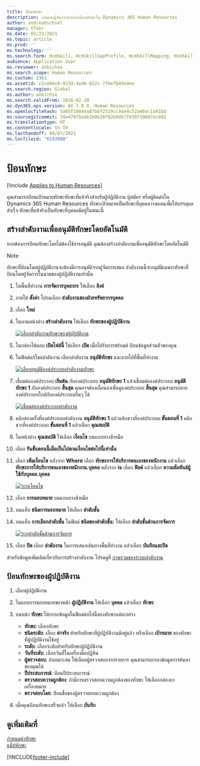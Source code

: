 ```yaml
---
title: ป้อนทักษะ
description: งานและผู้จัดการสามารถป้อนทักษะใน Dynamics 365 Human Resources
author: andreabichsel
manager: tfehr
ms.date: 03/23/2021
ms.topic: article
ms.prod: ''
ms.technology: ''
ms.search.form: HcmSkill, HcmSkillGapProfile, HcmSkillMapping, HcmSkillType, HcmEmployeeDevelopmentWorkspace
audience: Application User
ms.reviewer: anbichse
ms.search.scope: Human Resources
ms.custom: 3361
ms.assetid: c2ce94c0-933d-4edb-822c-7f0e7b49e4ee
ms.search.region: Global
ms.author: anbichse
ms.search.validFrom: 2016-02-28
ms.dyn365.ops.version: AX 7.0.0, Human Resources
ms.openlocfilehash: 5a65f1884ea87bbf2519cc94e4c52a40ac1a91bd
ms.sourcegitcommit: 74e47075eab2b0b28f82b0d57f439719847ecb01
ms.translationtype: HT
ms.contentlocale: th-TH
ms.lasthandoff: 06/07/2021
ms.locfileid: "6193988"
---
```

# <a name="enter-skills"></a>ป้อนทักษะ

[!include [Applies to Human Resources](../includes/applies-to-hr.md)]

คุณสามารถป้อนเป้าหมายทักษะทักษะที่แท้จริงสำหรับผู้ปฏิบัติงาน ผู้สมัคร หรือผู้ติดต่อใน Dynamics 365 Human Resources ทักษะเป้าหมายเป็นทักษะที่บุคคลวางแผนเพื่อให้บรรลุผลสำเร็จ ทักษะที่แท้จริงเป็นทักษะที่บุคคลมีอยู่ในขณะนี้

## <a name="create-a-workflow-to-auto-approve-skills"></a>สร้างลำดับงานเพื่ออนุมัติทักษะโดยอัตโนมัติ

หากต้องการป้อนทักษะโดยไม่ต้องใช้การอนุมัติ คุณต้องสร้างลำดับงานเพื่ออนุมัติทักษะโดยอัตโนมัติ

> [!NOTE]
> ทักษะที่ป้อนโดยผู้ปฏิบัติงานจะต้องมีการอนุมัติจากผู้จัดการเสมอ ลำดับงานนี้จะอนุมัติเฉพาะทักษะที่ป้อนโดยผู้จัดการในนามของผู้ปฏิบัติงานเท่านั้น

1. ในพื้นที่ทำงาน **การจัดการบุคลากร** ให้เลือก **ลิงค์**

2. ภายใต้ **ตั้งค่า** โปรดเลือก **ลำดับงานของฝ่ายทรัพยากรบุคคล**

3. เลือก **ใหม่**

4. ในบานหน้าต่าง **สร้างลำดับงาน** ให้เลือก **ทักษะของผู้ปฏิบัติงาน**

   [![เลือกลำดับงานทักษะของผู้ปฏิบัติงาน](media/hr-develop-skills-new-workflow.png)](media/hr-develop-skills-new-workflow.png)

5. ในกล่องโต้ตอบ **เปิดไฟล์นี้** ให้เลือก **เปิด** เมื่อได้รับการพร้อมต์ ป้อนข้อมูลส่วนตัวของคุณ

6. ในฟิลด์แก้ไขลลำดับงาน เลือกลำดับงาน **อนุมัติทักษะ** และลากไปที่พื้นที่ทำงาน

   [![เลือกอนุมัติองค์ประกอบลำดับงานทักษะ](media/hr-develop-skills-element.png)](media/hr-develop-skills-element.png)

7. เชื่อมต่อองค์ประกอบ **เริ่มต้น** กับองค์ประกอบ **อนุมัติทักษะ 1** แล้วเชื่อมต่อองค์ประกอบ **อนุมัติทักษะ 1** กับองค์ประกอบ **สิ้นสุด** คุณอาจต้องเลื่อนลงเพื่อดูองค์ประกอบ **สิ้นสุด** คุณสามารถลากองค์ประกอบใกล้กับองค์ประกอบอื่นๆ ได้

   [![เชื่อมต่อองค์ประกอบลำดับงาน](media/hr-develop-skills-connect-elements.png)](media/hr-develop-skills-connect-elements.png)

8. คลิกสองครั้งที่องค์ประกอบลำดับงาน **อนุมัติทักษะ 1** แล้วคลิกขวาที่องค์ประกอบ **ขั้นตอนที่ 1** คลิกขวาที่องค์ประกอบ **ขั้นตอนที่ 1** แล้วเลือก **คุณสมบัติ**

9. ในหน้าต่าง **คุณสมบัติ** ให้เลือก **เงื่อนไข** บนแถบทางซ้ายมือ

10. เลือก **รันขั้นตอนนี้เมื่อเป็นไปตามเงื่อนไขต่อไปนี้เท่านั้น**

11. เลือก **เพิ่มเงื่อนไข** หลังจาก **Where** เลือก **ทักษะการให้บริการตนเองของพนักงาน** แล้วเลือก **ทักษะการให้บริการตนเองของพนักงาน.บุคคล** หลังจาก **is** เลือก **ฟิลด์** แล้วเลือก **ความสัมพันธ์ผู้ใช้กับบุคคล.บุคคล**

    [![ระบุเงื่อนไข](media/hr-develop-skills-condition.png)](media/hr-develop-skills-condition.png)

12. เลือก **การมอบหมาย** บนแถบทางซ้ายมือ

13. บนแท็บ **ชนิดการมอบหมาย** ให้เลือก **ลำดับชั้น**

14. บนแท็บ **การเลือกลำดับชั้น** ในฟิลด์ **ชนิดของลำดับชั้น:** ให้เลือก **ลำดับชั้นด้านการจัดการ**

    [![ระบุลำดับชั้นด้านการจัดการ](media/hr-develop-skills-hierarchy.png)](media/hr-develop-skills-hierarchy.png)

15. เลือก **ปิด** เลือก **ลำดับงาน** ในการแสดงเส้นทางพื้นที่ทำงาน แล้วเลือก **บันทึกและปิด**

สำหรับข้อมูลเพิ่มเติมเกี่ยวกับการสร้างลำดับงาน โปรดดูที่ [ภาพรวมของระบบลำดับงาน](../fin-ops-core/fin-ops/organization-administration/overview-workflow-system.md?toc=/dynamics365/human-resources/toc.json)

## <a name="enter-skills-for-a-worker"></a>ป้อนทักษะของผู้ปฏิบัติงาน

1. เลือกผู้ปฏิบัติงาน

2. ในแถบการมอบหมายของหน้า **ผู้ปฏิบัติงาน** ให้เลือก **บุคคล** แล้วเลือก **ทักษะ**

3. บนหน้า **ทักษะ** ให้กรอกข้อมูลในฟิลด์ต่อไปนี้ของทักษะแต่ละอย่าง

   - **ทักษะ**: เลือกทักษะ
   - **ชนิดระดับ**: เลือก **ค่าจริง** สำหรับทักษะที่ผู้ปฏิบัติงานมีอยู่แล้ว หรือเลือก **เป้าหมาย** ของทักษะที่ผู้ปฏิบัติงานใช้อยู่
   - **ระดับ**: เลือกระดับสำหรับทักษะผู้ปฏิบัติงาน
   - **วันที่ระดับ**: เลือกวันที่ในเครื่องมือปฏิทิน
   - **ผู้ตรวจสอบ**: ถ้าเหมาะสม ให้เลือกผู้ตรวจสอบจากรายการ คุณสามารถกรองข้อมูลการค้นหาของคุณได้
   - **ปีประสบการณ์**: ป้อนปีประสบการณ์
   - **ตรวจสอบความถูกต้อง**: ถ้ามีการตรวจสอบความถูกต้องของทักษะ ให้เลือกกล่องกาเครื่องหมาย
   - **ตรวจสอบโดย**: ป้อนชื่อของผู้ตรวจสอบความถูกต้อง

4. เมื่อคุณป้อนทักษะเสร็จแล้ว ให้เลือก **บันทึก**

## <a name="see-also"></a>ดูเพิ่มเติมที่

[กำหนดค่าทักษะ](hr-develop-skills.md)<br>
[แม็ปทักษะ](hr-develop-map-skills.md)

[!INCLUDE[footer-include](../includes/footer-banner.md)]